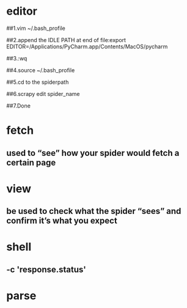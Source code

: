 # editor

##1.vim ~/.bash_profile

##2.append the IDLE PATH at end of file:export EDITOR=/Applications/PyCharm.app/Contents/MacOS/pycharm

##3.:wq

##4.source ~/.bash_profile

##5.cd to the spiderpath

##6.scrapy edit spider_name

##7.Done

# fetch

## used to “see” how your spider would fetch a certain page

# view

##  be used to check what the spider “sees” and confirm it’s what you expect

# shell

## -c 'response.status'

# parse

##

